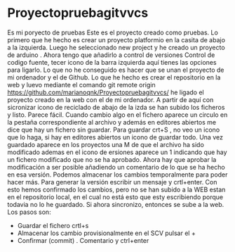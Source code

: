 # Proyectopruebagitvvcs
Es mi poryecto de pruebas
Este es el proyecto creado como pruebas.
Lo primero que he hecho es crear un proyecto platformio en la casita de abajo a la izquierda. Luego he seleccionado new project y he creado un proyecto de arduino . Ahora tengo que añadirlo a control de versiones Control de codigo fuente, tecer icono de la barra izquierda aquí tienes las opciones para ligarlo. Lo que no he conseguido es hacer que se unan el proyecto de mi ordenador y el de Github. Lo que he hecho es crear el repositorio en la web y luevo mediante el comando git remote origin https://github.com/marianoqnk/Proyectopruebagitvvcs/ he ligado el proyecto creado en la web con el de mi ordenador. A partir de aquí con sicronizar icono de reciclado de abajo de la izda se han subido los ficheros y listo.
Parece fácil.
Cuando cambio algo en el fichero aparece un circulo en la pestaña correspondiente al archivo y además en editores abiertos me dice que hay un fichero sin guardar. Para guardar crt+S , no veo un icono que lo haga, si hay en editores abiertos un icono de guardar todo.
Una vez guardado aparece en los proyectos una M de que el archivo ha sido modificado ademas en el icono de ersiones aparece un 1 indicando que hay un fichero modificado que no se ha aprobado. Ahora hay que aprobar la modificación a ser posible añadiendo un comentario de lo que se ha hecho en esa versión. Podemos almacenar los cambios temporalmente para poder hacer más. Para generar la versión escribir un mensaje y crtl+enter.
Con esto hemos confirmado los cambios, pero no se han subido a la WEB estan en el repositorio local, en el cual no está esto que esty escribiendo porque todavia no lo he guardado.
Si ahora sincronizo, entonces se sube a la web.
Los pasos son:
- Guardar el fichero crtl+s
- Almacenar los cambio provisionalmente en el SCV pulsar el +
- Confirmar (commit) . Comentario y ctrl+enter

